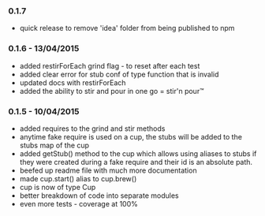 ### 0.1.7

* quick release to remove 'idea' folder from being published to npm

### 0.1.6 - 13/04/2015

* added restirForEach grind flag - to reset after each test
* added clear error for stub conf of type function that is invalid
* updated docs with restirForEach
* added the ability to stir and pour in one go = stir'n pour™

### 0.1.5 - 10/04/2015

* added requires to the grind and stir methods
* anytime fake require is used on a cup, the stubs will be added to the stubs map of the cup
* added getStub() method to the cup which allows using aliases to stubs if they were created during a fake require and their id is an absolute path.
* beefed up readme file with much more documentation
* made cup.start() alias to cup.brew()
* cup is now of type Cup
* better breakdown of code into separate modules
* even more tests - coverage at 100%